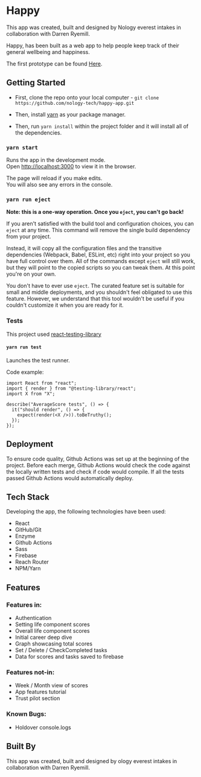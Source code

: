 # Happy

This app was created, built and designed by Nology everest intakes in collaboration with Darren Ryemill.

Happy, has been built as a web app to help people keep track of their general wellbeing and happiness.

The first prototype can be found [Here](happy-app-86830.web.app/).

## Getting Started

- First, clone the repo onto your local computer - `git clone https://github.com/nology-tech/happy-app.git`

- Then, install [yarn](https://yarnpkg.com/en/docs/getting-started) as your package manager.
- Then, run `yarn install` within the project folder and it will install all of the dependencies.

### `yarn start`

Runs the app in the development mode.<br>
Open [http://localhost:3000](http://localhost:3000) to view it in the browser.

The page will reload if you make edits.<br>
You will also see any errors in the console.

### `yarn run eject`

**Note: this is a one-way operation. Once you `eject`, you can't go back!**

If you aren't satisfied with the build tool and configuration choices, you can `eject` at any time. This command will remove the single build dependency from your project.

Instead, it will copy all the configuration files and the transitive dependencies (Webpack, Babel, ESLint, etc) right into your project so you have full control over them. All of the commands except `eject` will still work, but they will point to the copied scripts so you can tweak them. At this point you're on your own.

You don't have to ever use `eject`. The curated feature set is suitable for small and middle deployments, and you shouldn't feel obligated to use this feature. However, we understand that this tool wouldn't be useful if you couldn't customize it when you are ready for it.

### Tests

This project used [react-testing-library](https://testing-library.com/docs/react-testing-library/intro/)

#### `yarn run test`

Launches the test runner.<br>

Code example:

```
import React from "react";
import { render } from "@testing-library/react";
import X from "X";

describe("AverageScore tests", () => {
  it("should render", () => {
    expect(render(<X />)).toBeTruthy();
  });
});

```

## Deployment

To ensure code quality, Github Actions was set up at the beginning of the project. Before each merge, Github Actions would check the code against the locally written tests and check if code would compile. If all the tests passed Github Actions would automatically deploy.

## Tech Stack

Developing the app, the following technologies have been used:

- React
- GitHub/Git
- Enzyme
- Github Actions
- Sass
- Firebase
- Reach Router
- NPM/Yarn

## Features

### Features in:

- Authentication
- Setting life component scores
- Overall life component scores
- Initial career deep dive
- Graph showcasing total scores
- Set / Delete / CheckCompleted tasks
- Data for scores and tasks saved to firebase

### Features not-in:

- Week / Month view of scores
- App features tutorial
- Trust pilot section

### Known Bugs:

- Holdover console.logs

## Built By

This app was created, built and designed by ology everest intakes in collaboration with Darren Ryemill.
